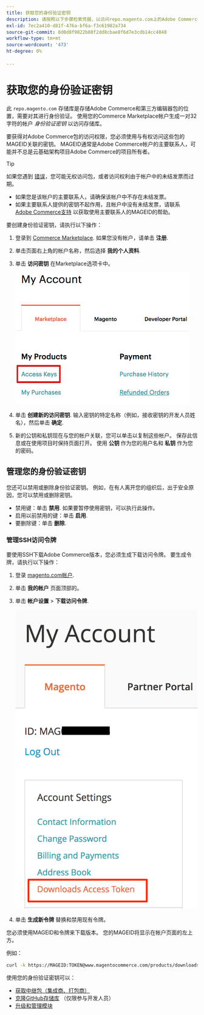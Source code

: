 ```yaml
---
title: 获取您的身份验证密钥
description: 请按照以下步骤检索凭据，以访问repo.magento.com上的Adobe Commerce Composer包。
exl-id: 7ec2a410-d81f-476a-bf6a-f3c61982a734
source-git-commit: 8d0d8f9822b88f2dd8cbae8f6d7e3cdb14cc4848
workflow-type: tm+mt
source-wordcount: '473'
ht-degree: 0%

---
```


# 获取您的身份验证密钥

此 `repo.magento.com` 存储库是存储Adobe Commerce和第三方编辑器包的位置，需要对其进行身份验证。 使用您的Commerce Marketplace帐户生成一对32字符的帐户 *身份验证密钥* 以访问存储库。

要获得对Adobe Commerce包的访问权限，您必须使用与有权访问这些包的MAGEID关联的密钥。 MAGEID通常是Adobe Commerce帐户的主要联系人，可能并不总是云基础架构项目Adobe Commerce的项目所有者。

>[!TIP]
>
>如果您遇到 [错误](https://experienceleague.adobe.com/docs/commerce-knowledge-base/kb/troubleshooting/deployment/magento-commerce-cloud-repo-could-not-be-accessed-403-forbidden-or-404-not-found-error-when-deploying.html)，您可能无权访问包，或者访问权利由于帐户中的未结发票而过期。
>
>* 如果您是该帐户的主要联系人，请确保该帐户中不存在未结发票。
>* 如果主要联系人提供的密钥不起作用，且帐户中没有未结发票，请联系 [Adobe Commerce支持](https://experienceleague.adobe.com/docs/commerce-knowledge-base/kb/help-center-guide/magento-help-center-user-guide.html#submit-ticket) 以获取使用主要联系人的MAGEID的帮助。

要创建身份验证密钥，请执行以下操作：

1. 登录到 [Commerce Marketplace](https://commercemarketplace.adobe.com/). 如果您没有帐户，请单击 **注册**.

1. 单击页面右上角的帐户名称，然后选择 **我的个人资料**.

1. 单击 **访问密钥** 在Marketplace选项卡中。

   ![在Commerce Marketplace上获取安全访问密钥](../../assets/installation/cloud_access-key.png)

1. 单击 **创建新的访问密钥**. 输入密钥的特定名称（例如，接收密钥的开发人员姓名），然后单击 **确定**.

1. 新的公钥和私钥现在与您的帐户关联，您可以单击以复制这些帐户。 保存此信息或在使用项目时保持页面打开。 使用 **公钥** 作为您的用户名和 **私钥** 作为您的密码。

## 管理您的身份验证密钥

您还可以禁用或删除身份验证密钥。 例如，在有人离开您的组织后，出于安全原因，您可以禁用或删除密钥。

* 禁用键：单击 **禁用**. 如果要暂停使用密钥，可以执行此操作。
* 启用以前禁用的键：单击 **启用**.
* 要删除键：单击 **删除**.

### 管理SSH访问令牌

要使用SSH下载Adobe Commerce版本，您必须生成下载访问令牌。 要生成令牌，请执行以下操作：

1. 登录 [magento.com帐户](https://account.magento.com/customer/account/login).
1. 单击 **我的帐户** 页面顶部的。
1. 单击 **帐户设置** > **下载访问令牌**.

   ![访问您的密钥](../../assets/installation/connect_keys1.png)

1. 单击 **生成新令牌** 替换和禁用现有令牌。

您必须使用MAGEID和令牌来下载版本。 您的MAGEID将显示在帐户页面的左上方。

例如：

```bash
curl -k https://MAGEID:TOKEN@www.magentocommerce.com/products/downloads/info/help
```

使用您的身份验证密钥可以：

* [获取中继包（集成商、打包商）](../composer.md)
* [克隆GitHub存储库](https://developer.adobe.com/commerce/contributor/guides/install/clone-repository/) （仅限参与开发人员）
* [升级和管理模块](../../upgrade/modules/upgrade.md)
